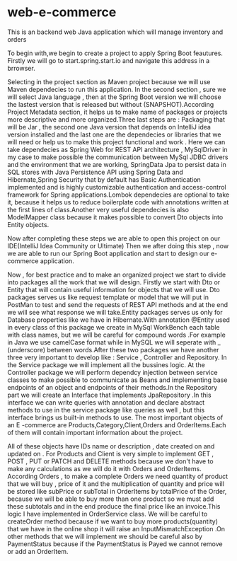 # web-e-commerce
This is an backend web Java application which will manage inventory and orders

To begin with,we begin to create a project to apply Spring Boot feautures.
Firstly we will go to start.spring.start.io and navigate this address in a brrowser.

Selecting in the project section as Maven project because we will use Maven dependecies to run this application.
In the second section , sure we will select Java language , then at the Spring Boot version we will choose the lastest version 
that is released but without (SNAPSHOT).According Project Metadata section, it helps us to make name of packages or projects more descriptive and more organized.Three last steps are : Packaging that will be Jar , the second one Java version that depends on IntelliJ idea version installed and the last one are the dependecies or libraries that we will need or help us 
to make this project functional and work . Here we can take dependecies as Spring Web for REST API architecture , MySqlDriver 
in my case to make possible the communication between MySql JDBC drivers and the environment that we are working, SpringData Jpa to persist data in SQL stores with Java Persistence API using Spring Data and Hibernate,Spring Security that by default has Basic Authentication implemented and is highly customizable authentication and access-control framework for Spring applications.Lombok dependecies are optional to take it, because it helps us to reduce boilerplate code with annotations 
written at the first lines of class.Another very useful dependecies is also ModelMapper class because it makes possible to convert Dto objects into Entity objects.

Now after completing these steps we are able to open this project on our IDE(IntelliJ Idea Community or Ultimate)
Then we after doing this step , now we are able to run our Spring Boot application and start to design our e-commerce application.

Now , for best practice and to make an organized project we start to divide into packages all the work that we will design.
Firstly we start with Dto or Entity that will contain useful information for objects that we will use. Dto packages serves us like request template or model that we will put in PostMan to test and send the requests of
REST API methods and at the end we will see what response we will take.Entity packages serves us only for Database properties like we have in Hibernate.With annotation @Entity used in every class of this package we create in MySql WorkBench each table with class names, but we will be careful for compound words .For example in Java we use camelCase format while in MySQL we will seperate with _ (underscore) between words.After these two packages we have another three very important to develop like : Service , Controller and Repository.
In the Service package we will implement all the bussines logic. At the Controller package we will perform dependcy injection between service classes to make possible to communicate as Beans and implementing base endpoints of an object and endpoints of their methods.In the Repository part we will create an Interface that implements JpaRepository .In this interface we can write queries with annotation and declare abstract methods to use in the service package like queries as well , but this interface brings us built-in methods to use.
The most important objects of an E -commerce are Products,Category,Client,Orders and OrderItems.Each of them will contain important information about the project.

All of these objects have IDs name or description , date created on and updated on .
For Products and Client is very simple to implement GET , POST , PUT or PATCH and DELETE methods because we don't have to make any calculations as we will do it with Orders and OrderItems.
According Orders , to make a complete Orders we need quantity of product that we will buy , price of it and the multiplication of quantity and price will be stored like subPrice or subTotal in OrderItems by totalPrice of the Order, because we will be able to buy more
than one product so we must add these subtotals and in the end produce the final price like an invoice.This logic I have implemented in OrderService class.
We will be careful to createOrder method because if we want to buy more products(quantity) that we have in the online shop it will raise an InputMismatchException .On other methods that we will implement we should be careful also by PaymentStatus because if the PaymentStatus is Payed we cannot remove or add an OrderItem.





